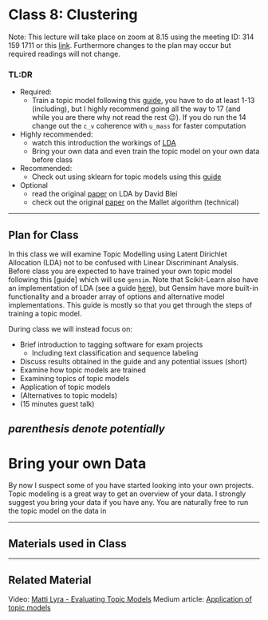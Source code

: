 # Class 8: Clustering

Note: This lecture will take place on zoom at 8.15 using the meeting ID: 314 159 1711 or this [link](https://aarhusuniversity.zoom.us/j/3141591711). Furthermore changes to the plan may occur but required readings will not change.


### TL:DR
 - Required:
    - Train a topic model following this [guide](https://www.machinelearningplus.com/nlp/topic-modeling-gensim-python/), you have to do at least 1-13 (including), but I highly recommend going all the way to 17 (and while you are there why not read the rest 😉). If you do run the 14 change out the `c_v` coherence with `u_mass` for faster computation
 - Highly recommended:
   - watch this introduction the workings of [LDA](https://www.youtube.com/watch?v=T05t-SqKArY)
   - Bring your own data and even train the topic model on your own data before class
 - Recommended:
   -  Check out using sklearn for topic models using this [guide](https://medium.com/mlreview/topic-modeling-with-scikit-learn-e80d33668730) 
 - Optional
   - read the original [paper](https://www.jmlr.org/papers/v3/blei03a) on LDA by David Blei
   - check out the original [paper](https://dl.acm.org/doi/abs/10.1145/1557019.1557121) on the Mallet algorithm (technical)

---

## Plan for Class

In this class we will examine Topic Modelling using Latent Dirichlet Allocation (LDA) not to be confused with Linear Discriminant Analysis. Before class you are expected to have trained your own topic model following this [guide] which will use `gensim`. Note that Scikit-Learn also have an implementation of LDA (see a guide [here](https://medium.com/mlreview/topic-modeling-with-scikit-learn-e80d33668730)), but Gensim have more built-in functionality and a broader array of options and alternative model implementations. This guide is mostly so that you get through the steps of training a topic model.

During class we will instead focus on:
- Brief introduction to tagging software for exam projects
  - Including text classification and sequence labeling
- Discuss results obtained in the guide and any potential issues (short)
- Examine how topic models are trained
- Examining topics of topic models
- Application of topic models
- (Alternatives to topic models)
- (15 minutes guest talk)

*parenthesis denote potentially*  
---



# Bring your own Data
By now I suspect some of you have started looking into your own projects. Topic modeling is a great way to get an overview of your data. I strongly suggest you bring your data if you have any. You are naturally free to run the topic model on the data in 

---

## Materials used in Class


---
## Related Material
Video: [Matti Lyra - Evaluating Topic Models](https://www.youtube.com/watch?v=UkmIljRIG_M)
Medium article: [Application of topic models](https://medium.com/@fatmafatma/industrial-applications-of-topic-model-100e48a15ce4#_edn1)


<!--
(We said topic modeling but you could also frame this more generally as unsupervised learning or clustering algs)
* Connect topic modeling to bayesian modeling
* Maybe invite Jan to present
-->
